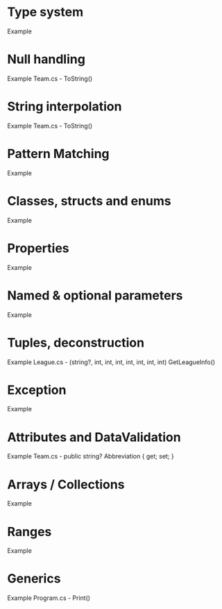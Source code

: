 # Type system
Example

# Null handling
Example
Team.cs - ToString()

# String interpolation
Example
Team.cs - ToString()

# Pattern Matching
Example

# Classes, structs and enums
Example

# Properties
Example

# Named & optional parameters
Example

# Tuples, deconstruction
Example
League.cs - (string?, int, int, int, int, int, int, int) GetLeagueInfo()
# Exception
Example

# Attributes and DataValidation
Example
Team.cs - public string? Abbreviation { get; set; }
# Arrays / Collections
Example

# Ranges
Example

# Generics
Example
Program.cs - Print<T>()